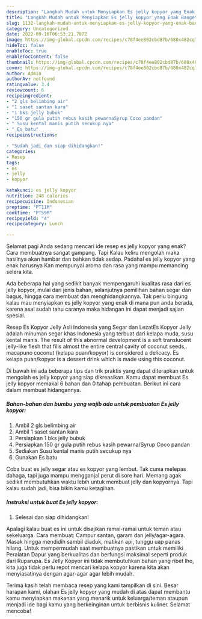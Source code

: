 ```yaml
---
description: "Langkah Mudah untuk Menyiapkan Es jelly kopyor yang Enak Banget, Buat Buka Puasa Enak Banget"
title: "Langkah Mudah untuk Menyiapkan Es jelly kopyor yang Enak Banget, Buat Buka Puasa Enak Banget"
slug: 1132-langkah-mudah-untuk-menyiapkan-es-jelly-kopyor-yang-enak-banget-buat-buka-puasa-enak-banget
category: Uncategorized
date: 2022-09-16T06:53:21.707Z
image: https://img-global.cpcdn.com/recipes/c78f4ee802cbd87b/680x482cq70/es-jelly-kopyor-foto-resep-utama.jpg
hideToc: false
enableToc: true
enableTocContent: false
thumbnail: https://img-global.cpcdn.com/recipes/c78f4ee802cbd87b/680x482cq70/es-jelly-kopyor-foto-resep-utama.jpg
cover: https://img-global.cpcdn.com/recipes/c78f4ee802cbd87b/680x482cq70/es-jelly-kopyor-foto-resep-utama.jpg
author: Admin
authorAv: notfound
ratingvalue: 3.4
reviewcount: 6
recipeingredient:
- "2 gls belimbing air"
- "1 saset santan kara"
- "1 bks jelly bubuk"
- "150 gr gula putih rebus kasih pewarnaSyrup Coco pandan"
- " Susu kental manis putih secukup nya"
- " Es batu"
recipeinstructions:

- "Sudah jadi dan siap dihidangkan!"
categories:
- Resep
tags:
- es
- jelly
- kopyor

katakunci: es jelly kopyor 
nutrition: 248 calories
recipecuisine: Indonesian
preptime: "PT11M"
cooktime: "PT59M"
recipeyield: "4"
recipecategory: Lunch

---
```



Selamat pagi Anda sedang mencari ide resep es jelly kopyor yang enak? Cara membuatnya sangat gampang. Tapi Kalau keliru mengolah maka hasilnya akan hambar dan bahkan tidak sedap. Padahal es jelly kopyor yang enak harusnya Kan mempunyai aroma dan rasa yang mampu memancing selera kita.


Ada beberapa hal yang sedikit banyak mempengaruhi kualitas rasa dari es jelly kopyor, mulai dari jenis bahan, selanjutnya pemilihan bahan segar dan bagus, hingga cara membuat dan menghidangkannya. Tak perlu bingung kalau mau menyiapkan es jelly kopyor yang enak di mana pun anda berada, karena asal sudah tahu caranya maka hidangan ini dapat menjadi sajian spesial.

Resep Es Kopyor Jelly Asli Indonesia yang Segar dan LezatEs Kopyor Jelly adalah minuman segar khas Indonesia yang terbuat dari kelapa muda, susu kental manis. The result of this abnormal development is a soft translucent jelly-like flesh that fills almost the entire central cavity of coconut seeds,. macapuno coconut (kelapa puan/kopyor) is considered a delicacy. Es kelapa puan/kopyor is a dessert drink which is made using this coconut.


Di bawah ini ada beberapa tips dan trik praktis yang dapat diterapkan untuk mengolah es jelly kopyor yang siap dikreasikan. Kamu dapat membuat Es jelly kopyor memakai 6 bahan dan 0 tahap pembuatan. Berikut ini cara dalam membuat hidangannya.

<!--inarticleads1-->

##### Bahan-bahan dan bumbu yang wajib ada untuk pembuatan Es jelly kopyor:

1. Ambil 2 gls belimbing air
1. Ambil 1 saset santan kara
1. Persiapkan 1 bks jelly bubuk
1. Persiapkan 150 gr gula putih rebus kasih pewarna/Syrup Coco pandan
1. Sediakan  Susu kental manis putih secukup nya
1. Gunakan  Es batu


Coba buat es jelly segar atau es kopyor yang lembut. Tak cuma melepas dahaga, tapi juga mampu mengganjal perut di sore hari. Memang agak sedikit membutuhkan waktu lebih untuk membuat jelly dan kopyornya. Tapi kalau sudah jadi, bisa bikin kamu ketagihan. 

<!--inarticleads2-->

##### Instruksi untuk buat Es jelly kopyor:


1. Selesai dan siap dihidangkan!

Apalagi kalau buat es ini untuk disajikan ramai-ramai untuk teman atau sekeluarga. Cara membuat: Campur santan, garam dan jelly/agar-agara. Masak hingga mendidih sambil diaduk, matikan api, tunggu uap panas hilang. Untuk mempermudah saat membuatnya pastikan untuk memiliki Peralatan Dapur yang berkualitas dan berfungsi maksimal seperti produk dari Ruparupa. Es Jelly Kopyor ini tidak membutuhkan bahan yang ribet lho, kita juga tidak perlu repot mencari kelapa kopyor karena kita akan menyiasatinya dengan agar-agar agar lebih mudah. 

Terima kasih telah membaca resep yang kami tampilkan di sini. Besar harapan kami, olahan Es jelly kopyor yang mudah di atas dapat membantu kamu menyiapkan makanan yang menarik untuk keluarga/teman ataupun menjadi ide bagi kamu yang berkeinginan untuk berbisnis kuliner. Selamat mencoba!
